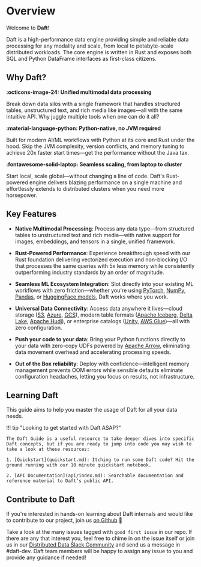 # Overview

Welcome to **Daft**!

Daft is a high-performance data engine providing simple and reliable data processing for any modality and scale, from local to petabyte-scale distributed workloads. The core engine is written in Rust and exposes both SQL and Python DataFrame interfaces as first-class citizens.

## Why Daft?

**:octicons-image-24: Unified multimodal data processing**

Break down data silos with a single framework that handles structured tables, unstructured text, and rich media like images—all with the same intuitive API. Why juggle multiple tools when one can do it all?

**:material-language-python: Python-native, no JVM required**

Built for modern AI/ML workflows with Python at its core and Rust under the hood. Skip the JVM complexity, version conflicts, and memory tuning to achieve 20x faster start times—get the performance without the Java tax.

**:fontawesome-solid-laptop: Seamless scaling, from laptop to cluster**

Start local, scale global—without changing a line of code. Daft's Rust-powered engine delivers blazing performance on a single machine and effortlessly extends to distributed clusters when you need more horsepower.

## Key Features

* **Native Multimodal Processing**: Process any data type—from structured tables to unstructured text and rich media—with native support for images, embeddings, and tensors in a single, unified framework.

* **Rust-Powered Performance**: Experience breakthrough speed with our Rust foundation delivering vectorized execution and non-blocking I/O that processes the same queries with 5x less memory while consistently outperforming industry standards by an order of magnitude.

* **Seamless ML Ecosystem Integration**: Slot directly into your existing ML workflows with zero friction—whether you're using [PyTorch](https://pytorch.org/), [NumPy](https://numpy.org/), [Pandas](https://pola.rs/), or [HuggingFace models](https://huggingface.co/models), Daft works where you work.

* **Universal Data Connectivity**: Access data anywhere it lives—cloud storage ([S3](https://aws.amazon.com/s3/), [Azure](https://azure.microsoft.com/en-us/), [GCS](https://cloud.google.com/storage)), modern table formats ([Apache Iceberg](https://iceberg.apache.org/), [Delta Lake](https://delta.io/), [Apache Hudi](https://hudi.apache.org/)), or enterprise catalogs ([Unity](https://www.unitycatalog.io/), [AWS Glue](https://aws.amazon.com/glue/))—all with zero configuration.

* **Push your code to your data**: Bring your Python functions directly to your data with zero-copy UDFs powered by [Apache Arrow](https://arrow.apache.org/), eliminating data movement overhead and accelerating processing speeds.

* **Out of the Box reliability**: Deploy with confidence—intelligent memory management prevents OOM errors while sensible defaults eliminate configuration headaches, letting you focus on results, not infrastructure.

## Learning Daft

This guide aims to help you master the usage of Daft for all your data needs.

!!! tip "Looking to get started with Daft ASAP?"

    The Daft Guide is a useful resource to take deeper dives into specific Daft concepts, but if you are ready to jump into code you may wish to take a look at these resources:

    1. [Quickstart](quickstart.md): Itching to run some Daft code? Hit the ground running with our 10 minute quickstart notebook.

    2. [API Documentation](api/index.md): Searchable documentation and reference material to Daft’s public API.

## Contribute to Daft

If you're interested in hands-on learning about Daft internals and would like to contribute to our project, join us [on Github](https://github.com/Eventual-Inc/Daft) 🚀

Take a look at the many issues tagged with `good first issue` in our repo. If there are any that interest you, feel free to chime in on the issue itself or join us in our [Distributed Data Slack Community](https://join.slack.com/t/dist-data/shared_invite/zt-2e77olvxw-uyZcPPV1SRchhi8ah6ZCtg) and send us a message in #daft-dev. Daft team members will be happy to assign any issue to you and provide any guidance if needed!

<!-- ## Frequently Asked Questions

todo(docs - jay): Add answers to each and more questions if necessary

??? quote "What does Daft do well? (or What should I use Daft for?)"

    todo(docs): this is from 10 min quickstart, filler answer for now

    Daft is the right tool for you if you are working with:

    - **Large datasets** that don't fit into memory or would benefit from parallelization
    - **Multimodal data types** such as images, JSON, vector embeddings, and tensors
    - **Formats that support data skipping** through automatic partition pruning and stats-based file pruning for filter predicates
    - **ML workloads** that would benefit from interact computation within a DataFrame (via UDFs)

??? quote "What should I *not* use Daft for?"

??? quote "How do I know if Daft is the right framework for me?"

    See [DataFrame Comparison](resources/dataframe_comparison.md)

??? quote "What is the difference between Daft and Ray?"

??? quote "What is the difference between Daft and Spark?"

??? quote "How does Daft perform at large scales vs other data engines?"

    See [Benchmarks](resources/benchmarks/tpch.md)

??? quote "What is the technical architecture of Daft?"

    See [Technical Architecture](resources/architecture.md)

??? quote "Does Daft perform any telemetry?"

    See [Telemetry](resources/telemetry.md) -->
